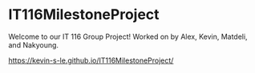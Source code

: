 # IT116MilestoneProject
Welcome to our IT 116 Group Project!
Worked on by Alex, Kevin, Matdeli, and Nakyoung.

https://kevin-s-le.github.io/IT116MilestoneProject/
